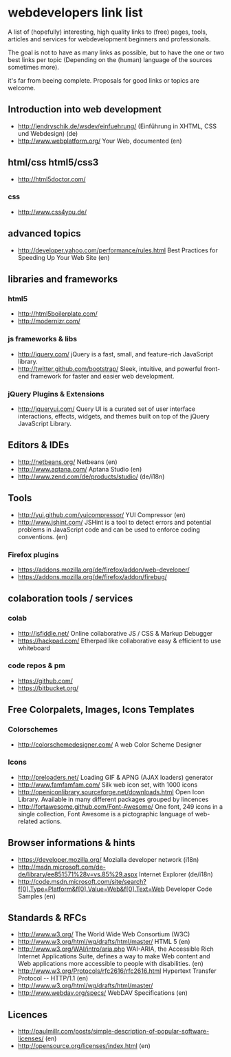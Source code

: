 # webdevelopers link list

A list of (hopefully) interesting, high quality links to (free)
pages, tools, articles and services for webdevelopment beginners and professionals.

The goal is not to have as many links as possible, but to have the one or two best
links per topic (Depending on the (human) language of the sources sometimes more).

it's far from beeing complete. Proposals for good links or topics are welcome.

## Introduction into web development

- http://jendryschik.de/wsdev/einfuehrung/ (Einführung in XHTML, CSS und Webdesign) (de)
- http://www.webplatform.org/  Your Web, documented (en)

## html/css html5/css3

- http://html5doctor.com/

### css

- http://www.css4you.de/

## advanced topics

- http://developer.yahoo.com/performance/rules.html Best Practices for Speeding Up Your Web Site (en)

## libraries and frameworks

### html5

- http://html5boilerplate.com/
- http://modernizr.com/

### js frameworks & libs

- http://jquery.com/ jQuery is a fast, small, and feature-rich JavaScript library.
- http://twitter.github.com/bootstrap/  Sleek, intuitive, and powerful front-end framework for faster and easier web development.

### jQuery Plugins & Extensions

- http://jqueryui.com/ Query UI is a curated set of user interface interactions, effects, widgets, and themes built on top of the jQuery JavaScript Library.

## Editors & IDEs

- http://netbeans.org/ Netbeans (en)
- http://www.aptana.com/ Aptana Studio (en)
- http://www.zend.com/de/products/studio/ (de/i18n)

## Tools

- http://yui.github.com/yuicompressor/ YUI Compressor (en)
- http://www.jshint.com/ JSHint is a tool to detect errors and potential problems in JavaScript code and can be used to enforce coding conventions. (en)

### Firefox plugins

- https://addons.mozilla.org/de/firefox/addon/web-developer/
- https://addons.mozilla.org/de/firefox/addon/firebug/

## colaboration tools / services

### colab

- http://jsfiddle.net/ Online collaborative JS / CSS & Markup Debugger
- https://hackpad.com/ Etherpad like collaborative easy & efficient to use whiteboard

### code repos & pm

- https://github.com/
- https://bitbucket.org/

## Free Colorpalets, Images, Icons Templates

### Colorschemes

- http://colorschemedesigner.com/ A web Color Scheme Designer

### Icons

- http://preloaders.net/ Loading GIF & APNG (AJAX loaders) generator
- http://www.famfamfam.com/ Silk web icon set, with 1000 icons
- http://openiconlibrary.sourceforge.net/downloads.html  Open Icon Library. Available in many different packages grouped by lincences
- http://fortawesome.github.com/Font-Awesome/ One font, 249 icons in a single collection, Font Awesome is a pictographic language of web-related actions.

## Browser informations & hints

- https://developer.mozilla.org/ Mozialla developer network (i18n)
- http://msdn.microsoft.com/de-de/library/ee851571%28v=vs.85%29.aspx  Internet Explorer (de/i18n)
- http://code.msdn.microsoft.com/site/search?f[0].Type=Platform&f[0].Value=Web&f[0].Text=Web Developer Code Samples (en)


## Standards & RFCs

- http://www.w3.org/ The World Wide Web Consortium (W3C)
- http://www.w3.org/html/wg/drafts/html/master/ HTML 5 (en)
- http://www.w3.org/WAI/intro/aria.php WAI-ARIA, the Accessible Rich Internet Applications Suite, defines a way to make Web content and Web applications more accessible to people with disabilities. (en)
- http://www.w3.org/Protocols/rfc2616/rfc2616.html  Hypertext Transfer Protocol -- HTTP/1.1 (en)
- http://www.w3.org/html/wg/drafts/html/master/
- http://www.webdav.org/specs/ WebDAV Specifications (en)

## Licences

- http://paulmillr.com/posts/simple-description-of-popular-software-licenses/ (en)
- http://opensource.org/licenses/index.html (en)
